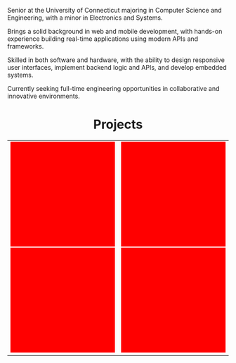 Senior at the University of Connecticut majoring in Computer Science and Engineering, with a minor in Electronics and Systems.

Brings a solid background in web and mobile development, with hands-on experience building real-time applications using modern APIs and frameworks.

Skilled in both software and hardware, with the ability to design responsive user interfaces, implement backend logic and APIs, and develop embedded systems.

Currently seeking full-time engineering opportunities in collaborative and innovative environments.


<div style="text-align: center;">
  <h1>Projects</h1>
  <table width="700px" height="700px" style="margin: 0 auto;">
      <td style="vertical-align: top; width: 650px; text-align: center;">
        <img src="/Solid_red.png" width="100%" /><br/>
        <img src="/Solid_red.png" width="100%" /><br/>
      </td>
      <td style="vertical-align: top; width: 650px; text-align: center;">
        <img src="/Solid_red.png" width="100%" /><br/>
        <img src="/Solid_red.png" width="100%" /><br/>
      </td>
  </table>
</div>
